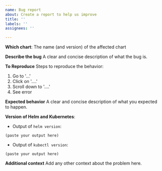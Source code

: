 ```yaml
---
name: Bug report
about: Create a report to help us improve
title: ''
labels: ''
assignees: ''

---
```


**Which chart**:
The name (and version) of the affected chart

**Describe the bug**
A clear and concise description of what the bug is.

**To Reproduce**
Steps to reproduce the behavior:
1. Go to '...'
2. Click on '....'
3. Scroll down to '....'
4. See error

**Expected behavior**
A clear and concise description of what you expected to happen.

**Version of Helm and Kubernetes**:

- Output of `helm version`:

```
(paste your output here)
```

- Output of `kubectl version`:

```
(paste your output here)
```

**Additional context**
Add any other context about the problem here.
